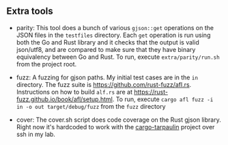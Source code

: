 ## Extra tools

- parity: This tool does a bunch of various `gjson::get` operations on the JSON files in the `testfiles` directory. Each `get` operation is run using both the Go and Rust library and it checks that the output is valid json/utf8, and are compared to make sure that they have binary equivalency between Go and Rust. To run, execute `extra/parity/run.sh` from the project root.

- fuzz: A fuzzing for gjson paths. My initial test cases are in the `in` directory. The fuzz suite is https://github.com/rust-fuzz/afl.rs. Instructions on how to build `alf.rs` are at https://rust-fuzz.github.io/book/afl/setup.html. To run, execute `cargo afl fuzz -i in -o out target/debug/fuzz` from the `fuzz` directory

- cover: The cover.sh script does code coverage on the Rust gjson library. Right now it's hardcoded to work with the [cargo-tarpaulin](https://github.com/xd009642/tarpaulin) project over ssh in my lab.
